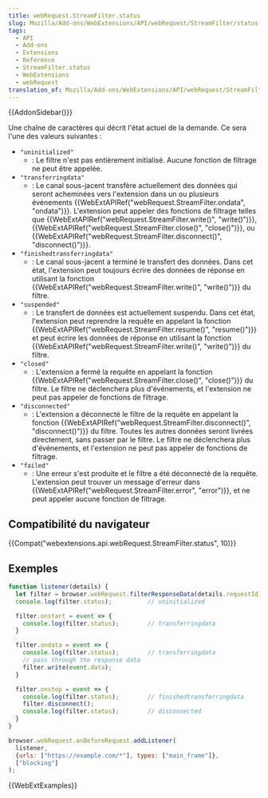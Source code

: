 ```yaml
---
title: webRequest.StreamFilter.status
slug: Mozilla/Add-ons/WebExtensions/API/webRequest/StreamFilter/status
tags:
  - API
  - Add-ons
  - Extensions
  - Reference
  - StreamFilter.status
  - WebExtensions
  - webRequest
translation_of: Mozilla/Add-ons/WebExtensions/API/webRequest/StreamFilter/status
---
```

{{AddonSidebar()}}

Une chaîne de caractères qui décrit l'état actuel de la demande. Ce sera l'une des valeurs suivantes :

- `"uninitialized"`
  - : Le filtre n'est pas entièrement initialisé. Aucune fonction de filtrage ne peut être appelée.
- `"transferringdata"`
  - : Le canal sous-jacent transfère actuellement des données qui seront acheminées vers l'extension dans un ou plusieurs événements  {{WebExtAPIRef("webRequest.StreamFilter.ondata", "ondata")}}. L'extension peut appeler des fonctions de filtrage telles que  {{WebExtAPIRef("webRequest.StreamFilter.write()", "write()")}}, {{WebExtAPIRef("webRequest.StreamFilter.close()", "close()")}}, ou  {{WebExtAPIRef("webRequest.StreamFilter.disconnect()", "disconnect()")}}.
- `"finishedtransferringdata"`
  - : Le canal sous-jacent a terminé le transfert des données. Dans cet état, l'extension peut toujours écrire des données de réponse en utilisant la fonction  {{WebExtAPIRef("webRequest.StreamFilter.write()", "write()")}}  du filtre.
- `"suspended"`
  - :  Le transfert de données est actuellement suspendu. Dans cet état, l'extension peut reprendre la requête en appelant la fonction  {{WebExtAPIRef("webRequest.StreamFilter.resume()", "resume()")}} et peut écrire les données de réponse en utilisant la fonction  {{WebExtAPIRef("webRequest.StreamFilter.write()", "write()")}}  du filtre.
- `"closed"`
  - : L'extension a fermé la requête en appelant la fonction {{WebExtAPIRef("webRequest.StreamFilter.close()", "close()")}} du filtre. Le filtre ne déclenchera plus d'événements, et l'extension ne peut pas appeler de fonctions de filtrage.
- `"disconnected"`
  - :  L'extension a déconnecté le filtre de la requête en appelant la fonction  {{WebExtAPIRef("webRequest.StreamFilter.disconnect()", "disconnect()")}} du filtre. Toutes les autres données seront livrées directement, sans passer par le filtre. Le filtre ne déclenchera plus d'événements, et l'extension ne peut pas appeler de fonctions de filtrage.
- `"failed"`
  - : Une erreur s'est produite et le filtre a été déconnecté de la requête. L'extension peut trouver un message d'erreur dans {{WebExtAPIRef("webRequest.StreamFilter.error", "error")}}, et ne peut appeler aucune fonction de filtrage.

## Compatibilité du navigateur

{{Compat("webextensions.api.webRequest.StreamFilter.status", 10)}}

## Exemples

```js
function listener(details) {
  let filter = browser.webRequest.filterResponseData(details.requestId);
  console.log(filter.status);          // uninitialized

  filter.onstart = event => {
    console.log(filter.status);        // transferringdata
  }

  filter.ondata = event => {
    console.log(filter.status);        // transferringdata
    // pass through the response data
    filter.write(event.data);
  }

  filter.onstop = event => {
    console.log(filter.status);        // finishedtransferringdata
    filter.disconnect();
    console.log(filter.status);        // disconnected
  }
}

browser.webRequest.onBeforeRequest.addListener(
  listener,
  {urls: ["https://example.com/*"], types: ["main_frame"]},
  ["blocking"]
);
```

{{WebExtExamples}}
